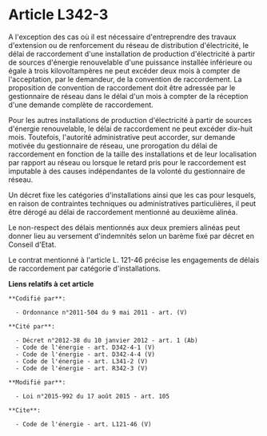 # Article L342-3

A l'exception des cas où il est nécessaire d'entreprendre des travaux d'extension ou de renforcement du réseau de
distribution d'électricité, le délai de raccordement d'une installation de production d'électricité à partir de sources
d'énergie renouvelable d'une puissance installée inférieure ou égale à trois kilovoltampères ne peut excéder deux mois à
compter de l'acceptation, par le demandeur, de la convention de raccordement. La proposition de convention de raccordement
doit être adressée par le gestionnaire de réseau dans le délai d'un mois à compter de la réception d'une demande complète de
raccordement. 

Pour les autres installations de production d'électricité à partir de sources d'énergie renouvelable, le délai de
raccordement ne peut excéder dix-huit mois. Toutefois, l'autorité administrative peut accorder, sur demande motivée du
gestionnaire de réseau, une prorogation du délai de raccordement en fonction de la taille des installations et de leur
localisation par rapport au réseau ou lorsque le retard pris pour le raccordement est imputable à des causes indépendantes de
la volonté du gestionnaire de réseau. 

Un décret fixe les catégories d'installations ainsi que les cas pour lesquels, en raison de contraintes techniques ou
administratives particulières, il peut être dérogé au délai de raccordement mentionné au deuxième alinéa. 

Le non-respect des délais mentionnés aux deux premiers alinéas peut donner lieu au versement d'indemnités selon un barème
fixé par décret en Conseil d'Etat. 

Le contrat mentionné à l'article L. 121-46 précise les engagements de délais de raccordement par catégorie d'installations.

**Liens relatifs à cet article**

	**Codifié par**:

	  - Ordonnance n°2011-504 du 9 mai 2011 - art. (V)

	**Cité par**:

	  - Décret n°2012-38 du 10 janvier 2012 - art. 1 (Ab)
	  - Code de l'énergie - art. D342-4-1 (V)
	  - Code de l'énergie - art. D342-4-4 (V)
	  - Code de l'énergie - art. L341-2 (V)
	  - Code de l'énergie - art. R342-3 (V)

	**Modifié par**:

	  - Loi n°2015-992 du 17 août 2015 - art. 105

	**Cite**:

	  - Code de l'énergie - art. L121-46 (V)
